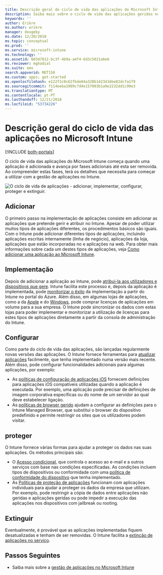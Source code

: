 ```yaml
---
title: Descrição geral do ciclo de vida das aplicações do Microsoft Intune
description: Saiba mais sobre o ciclo de vida das aplicações geridas no Microsoft Intune. O ciclo de vida das aplicações envolve adicionar, implementar, configurar, proteger e extinguir aplicações.
keywords: ''
author: Erikre
ms.author: erikre
manager: dougeby
ms.date: 12/20/2018
ms.topic: conceptual
ms.prod: ''
ms.service: microsoft-intune
ms.technology: ''
ms.assetid: 60347012-bc3f-4b9a-a4f4-6d3c5021a6e6
ms.reviewer: mghadial
ms.suite: ems
search.appverid: MET150
ms.custom: apps; get-started
ms.openlocfilehash: e122f2c0c62fbde04a328b1423416be82dcfa1f9
ms.sourcegitcommit: f114eeba1909c7d4e157003b1a9e2232dd1c99e3
ms.translationtype: MT
ms.contentlocale: pt-PT
ms.lasthandoff: 12/21/2018
ms.locfileid: "53734226"
---
```

# <a name="overview-of-the-app-lifecycle-in-microsoft-intune"></a>Descrição geral do ciclo de vida das aplicações no Microsoft Intune

[!INCLUDE [both-portals](./includes/note-for-both-portals.md)]

O ciclo de vida das aplicações do Microsoft Intune começa quando uma aplicação é adicionada e avança por fases adicionais até esta ser removida. Ao compreender estas fases, terá os detalhes que necessita para começar a utilizar com a gestão de aplicações no Intune.

![O ciclo de vida de aplicações - adicionar, implementar, configurar, proteger e extinguir. ](./media/app-lifecycle.png "o ciclo de vida de aplicações do Intune")

## <a name="add"></a>Adicionar

O primeiro passo na implementação de aplicações consiste em adicionar as aplicações que pretende gerir e atribuir no Intune. Apesar de poder utilizar muitos tipos de aplicações diferentes, os procedimentos básicos são iguais. Com o Intune pode adicionar diferentes tipos de aplicações, incluindo aplicações escritas internamente (linha de negócio), aplicações da loja, aplicações que estão incorporadas no e aplicações na web. Para obter mais informações sobre cada um destes tipos de aplicações, veja [Como adicionar uma aplicação ao Microsoft Intune](apps-add.md). 

## <a name="deploy"></a>Implementação

Depois de adicionar a aplicação ao Intune, pode [atribuí-la aos utilizadores e dispositivos que gere](apps-deploy.md). Intune facilita este processo e, depois da aplicação é implementada, pode [monitorizar o êxito](apps-monitor.md) da implementação a partir do Intune no portal do Azure. Além disso, em algumas lojas de aplicações, como a da [Apple](vpp-apps-ios.md) e do [Windows](windows-store-for-business.md), pode comprar licenças de aplicações em volume para a sua empresa. O Intune pode sincronizar os dados com estas lojas para poder implementar e monitorizar a utilização de licenças para estes tipos de aplicações diretamente a partir da consola de administração do Intune.

## <a name="configure"></a>Configurar

Como parte do ciclo de vida das aplicações, são lançadas regularmente novas versões das aplicações. O Intune fornece ferramentas para [atualizar aplicações](apps-add.md) facilmente, que tenha implementado numa versão mais recente. Além disso, pode configurar funcionalidades adicionais para algumas aplicações, por exemplo:
- As [políticas de configuração de aplicações iOS](app-configuration-policies-use-ios.md) fornecem definições para aplicações iOS compatíveis utilizadas quando a aplicação é executada. Por exemplo, uma aplicação pode precisar de definições de imagem corporativa específicas ou do nome de um servidor ao qual deve estabelecer ligação.
- As [políticas de browser gerido](app-configuration-managed-browser.md) ajudam a configurar as definições para o Intune Managed Browser, que substitui o browser do dispositivo predefinido e permite restringir os sites que os utilizadores podem visitar.

## <a name="protect"></a>proteger

O Intune fornece várias formas para ajudar a proteger os dados nas suas aplicações. Os métodos principais são:
- O [Acesso condicional](conditional-access.md), que controla o acesso ao e-mail e a outros serviços com base nas condições especificadas. As condições incluem tipos de dispositivos ou conformidade com uma [política de conformidade do dispositivo](device-compliance.md) que tenha implementado.
- As [Políticas de proteção de aplicações](app-protection-policy.md) funcionam com aplicações individuais para ajudar a proteger os dados da empresa que utilizam. Por exemplo, pode restringir a cópia de dados entre aplicações não geridas e aplicações geridas ou pode impedir a execução das aplicações nos dispositivos com jailbreak ou rooting.

## <a name="retire"></a>Extinguir

Eventualmente, é provável que as aplicações implementadas fiquem desatualizadas e tenham de ser removidas. O Intune facilita a [extinção de aplicações no serviço](device-management.md).

## <a name="next-steps"></a>Passos Seguintes

- Saiba mais sobre a [gestão de aplicações no Microsoft Intune](app-management.md)